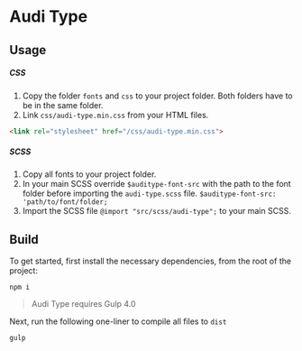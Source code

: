 # Audi Type

## Usage

##### CSS

1. Copy the folder `fonts` and `css` to your project folder. Both folders have to be in the same folder.
2. Link `css/audi-type.min.css` from your HTML files.
```html
<link rel="stylesheet" href="/css/audi-type.min.css">
```

##### SCSS

1. Copy all fonts to your project folder.
2. In your main SCSS override `$auditype-font-src` with the path to the font folder before importing the `audi-type.scss` file. `$auditype-font-src: 'path/to/font/folder;`
3. Import the SCSS file `@import "src/scss/audi-type";` to your main SCSS.

## Build

To get started, first install the necessary dependencies, from the root of the project:

```
npm i
```

> Audi Type requires Gulp 4.0

Next, run the following one-liner to compile all files to `dist`

```
gulp
```
